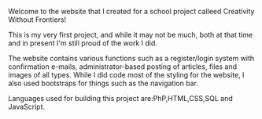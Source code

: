 Welcome to the website that I created for a school project calleed Creativity Without Frontiers!

This is my very first project, and while it may not be much, both at that time and in present I'm still proud of the work I did.

The website contains various functions such as a register/login system with confirmation e-mails, administrator-based posting of articles, files and images of all types.
While I did code most of the styling for the website, I also used bootstraps for things such as the navigation bar. 

Languages used for building this project are:PhP,HTML,CSS,SQL and JavaScript.


